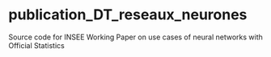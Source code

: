 # publication_DT_reseaux_neurones
 Source code for INSEE Working Paper on use cases of neural networks with Official Statistics 
